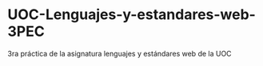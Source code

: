 # UOC-Lenguajes-y-estandares-web-3PEC
3ra práctica de la asignatura lenguajes y estándares web de la UOC
